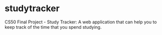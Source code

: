 # studytracker
CS50 Final Project - Study Tracker: A web application that can help you to keep track of the time that you spend studying.
